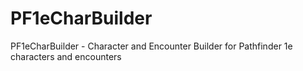 # PF1eCharBuilder
PF1eCharBuilder - Character and Encounter Builder for Pathfinder 1e characters and encounters
